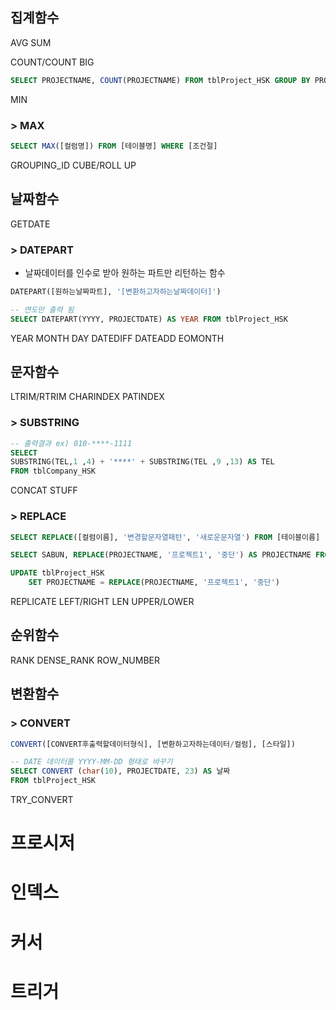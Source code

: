 ## 집계함수
AVG
SUM

COUNT/COUNT BIG
```sql
SELECT PROJECTNAME, COUNT(PROJECTNAME) FROM tblProject_HSK GROUP BY PROJECTNAME 
```

MIN

### > MAX
```sql
SELECT MAX([컬럼명]) FROM [테이블명] WHERE [조건절]
```

GROUPING_ID
CUBE/ROLL UP

## 날짜함수
GETDATE

### > DATEPART
- 날짜데이터를 인수로 받아 원하는 파트만 리턴하는 함수
```sql
DATEPART([원하는날짜파트], '[변환하고자하는날짜데이터]')
```
```sql
-- 연도만 출력 됨
SELECT DATEPART(YYYY, PROJECTDATE) AS YEAR FROM tblProject_HSK
```

YEAR
MONTH
DAY
DATEDIFF
DATEADD
EOMONTH

## 문자함수
LTRIM/RTRIM
CHARINDEX
PATINDEX

### > SUBSTRING
```sql
-- 출력결과 ex) 010-****-1111
SELECT 
SUBSTRING(TEL,1 ,4) + '****' + SUBSTRING(TEL ,9 ,13) AS TEL 
FROM tblCompany_HSK
```


CONCAT
STUFF

### > REPLACE
```sql
SELECT REPLACE([컬럼이름], '변경할문자열패턴', '새로운문자열') FROM [테이블이름]
```
```sql
SELECT SABUN, REPLACE(PROJECTNAME, '프로젝트1', '중단') AS PROJECTNAME FROM tblProject_HSK
```
```sql
UPDATE tblProject_HSK
    SET PROJECTNAME = REPLACE(PROJECTNAME, '프로젝트1', '중단')
```

REPLICATE
LEFT/RIGHT
LEN
UPPER/LOWER

## 순위함수
RANK
DENSE_RANK
ROW_NUMBER

## 변환함수

### > CONVERT
```sql
CONVERT([CONVERT후출력할데이터형식], [변환하고자하는데이터/컬럼], [스타일])
```
```sql
-- DATE 데이터를 YYYY-MM-DD 형태로 바꾸기
SELECT CONVERT (char(10), PROJECTDATE, 23) AS 날짜 
FROM tblProject_HSK
```

TRY_CONVERT

# 프로시저
# 인덱스
# 커서
# 트리거